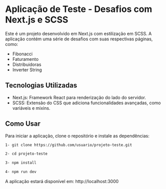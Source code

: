 # Aplicação de Teste - Desafios com Next.js e SCSS

Este é um projeto desenvolvido em Next.js com estilização em SCSS. A aplicação contém uma série de desafios com suas respectivas páginas, como:

- Fibonacci
- Faturamento
- Distribuidoras
- Inverter String

## Tecnologias Utilizadas

- Next.js: Framework React para renderização do lado do servidor.
- SCSS: Extensão do CSS que adiciona funcionalidades avançadas, como variáveis e mixins.

## Como Usar

Para iniciar a aplicação, clone o repositório e instale as dependências:

```bash
1- git clone https://github.com/usuario/projeto-teste.git

2- cd projeto-teste

3- npm install

4- npm run dev

```
A aplicação estará disponível em: http://localhost:3000
